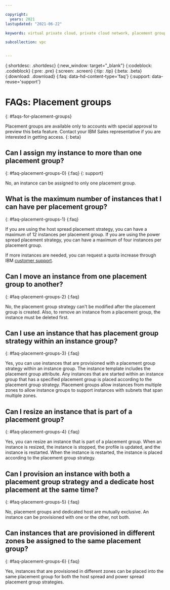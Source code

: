 ```yaml
---

copyright:
  years: 2021
lastupdated: "2021-06-22"

keywords: virtual private cloud, private cloud network, placement group, placement group strategy, host spread, power spread, faq, faqs

subcollection: vpc


---
```


{:shortdesc: .shortdesc}
{:new_window: target="_blank"}
{:codeblock: .codeblock}
{:pre: .pre}
{:screen: .screen}
{:tip: .tip}
{:beta: .beta}
{:download: .download}
{:faq: data-hd-content-type='faq'}
{:support: data-reuse='support'}


# FAQs: Placement groups
{: #faqs-for-placement-groups}

Placement groups are available only to accounts with special approval to preview this beta feature. Contact your IBM Sales representative if you are interested in getting access.
{: beta}

## Can I assign my instance to more than one placement group?  
{: #faq-placement-groups-0}
{:faq}
{: support}

No, an instance can be assigned to only one placement group. 

## What is the maximum number of instances that I can have per placement group?
{: #faq-placement-groups-1}
{:faq}

If you are using the host spread placement strategy, you can have a maximum of 12 instances per placement group. If you are using the power spread placement strategy, you can have a maximum of four instances per placement group.

If more instances are needed, you can request a quota increase through IBM [customer support](/docs/get-support?topic=get-support-using-avatar).

## Can I move an instance from one placement group to another?
{: #faq-placement-groups-2}
{:faq}

No, the placement group strategy can't be modified after the placement group is created. Also, to remove an instance from a placement group, the instance must be deleted first.

## Can I use an instance that has placement group strategy within an instance group?
{: #faq-placement-groups-3}
{:faq}

Yes, you can use instances that are provisioned with a placement group strategy within an instance group. The instance template includes the placement group attribute. Any instances that are started within an instance group that has a specified placement group is placed according to the placement group strategy. Placement groups allow instances from multiple zones to allow instance groups to support instances with subnets that span multiple zones.

## Can I resize an instance that is part of a placement group?
{: #faq-placement-groups-4}
{:faq}

Yes, you can resize an instance that is part of a placement group. When an instance is resized, the instance is stopped, the profile is updated, and the instance is restarted. When the instance is restarted, the instance is placed according to the placement group strategy.

## Can I provision an instance with both a placement group strategy and a dedicate host placement at the same time?
{: #faq-placement-groups-5}
{:faq}

No, placement groups and dedicated host are mutually exclusive. An instance can be provisioned with one or the other, not both.

## Can instances that are provisioned in different zones be assigned to the same placement group?
{: #faq-placement-groups-6}
{:faq}

Yes, instances that are provisioned in different zones can be placed into the same placement group for both the host spread and power spread placement group strategies.
